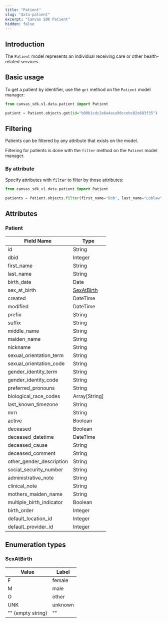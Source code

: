 ```yaml
---
title: "Patient"
slug: "data-patient"
excerpt: "Canvas SDK Patient"
hidden: false
---
```


## Introduction

The `Patient` model represents an individual receiving care or other health-related services.

## Basic usage

To get a patient by identifier, use the `get` method on the `Patient` model manager:

```python
from canvas_sdk.v1.data.patient import Patient

patient = Patient.objects.get(id="b80b1cdc2e6a4aca90ccebc02e683f35")
```

## Filtering

Patients can be filtered by any attribute that exists on the model.

Filtering for patients is done with the `filter` method on the `Patient` model manager.

### By attribute

Specify attributes with `filter` to filter by those attributes:

```python
from canvas_sdk.v1.data.patient import Patient

patients = Patient.objects.filter(first_name="Bob", last_name="Loblaw", birth_date="1960-09-22")
```

## Attributes

### Patient
| Field Name               | Type                      |
|--------------------------|---------------------------|
| id                       | String                    |
| dbid                     | Integer                   |
| first_name               | String                    |
| last_name                | String                    |
| birth_date               | Date                      |
| sex_at_birth             | [SexAtBirth](#sexatbirth) |
| created                  | DateTime                  |
| modified                 | DateTime                  |
| prefix                   | String                    |
| suffix                   | String                    |
| middle_name              | String                    |
| maiden_name              | String                    |
| nickname                 | String                    |
| sexual_orientation_term  | String                    |
| sexual_orientation_code  | String                    |
| gender_identity_term     | String                    |
| gender_identity_code     | String                    |
| preferred_pronouns       | String                    |
| biological_race_codes    | Array[String]             |
| last_known_timezone      | String                    |
| mrn                      | String                    |
| active                   | Boolean                   |
| deceased                 | Boolean                   |
| deceased_datetime        | DateTime                  |
| deceased_cause           | String                    |
| deceased_comment         | String                    |
| other_gender_description | String                    |
| social_security_number   | String                    |
| administrative_note      | String                    |
| clinical_note            | String                    |
| mothers_maiden_name      | String                    |
| multiple_birth_indicator | Boolean                   |
| birth_order              | Integer                   |
| default_location_id      | Integer                   |
| default_provider_id      | Integer                   |

## Enumeration types

### SexAtBirth
| Value             | Label  |
|-------------------|--------|
| F                 | female |
| M                 | male   |
| O                 | other  |
| UNK               | unknown |
| "" (empty string) | ""      |
